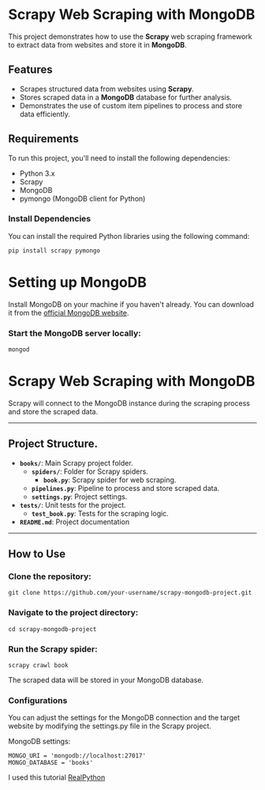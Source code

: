 # Scrapy Web Scraping with MongoDB

This project demonstrates how to use the **Scrapy** web scraping framework to extract data from websites and store it in **MongoDB**.

## Features
- Scrapes structured data from websites using **Scrapy**.
- Stores scraped data in a **MongoDB** database for further analysis.
- Demonstrates the use of custom item pipelines to process and store data efficiently.

## Requirements
To run this project, you'll need to install the following dependencies:

- Python 3.x
- Scrapy
- MongoDB
- pymongo (MongoDB client for Python)

### Install Dependencies
You can install the required Python libraries using the following command:

```bash
pip install scrapy pymongo
```


# Setting up MongoDB

Install MongoDB on your machine if you haven't already. You can download it from the [official MongoDB website](https://www.mongodb.com/try/download/community).

### Start the MongoDB server locally:
```bash
mongod
```

# Scrapy Web Scraping with MongoDB

Scrapy will connect to the MongoDB instance during the scraping process and store the scraped data.

---

## Project Structure.

- **`books/`**:  Main Scrapy project folder.
  - **`spiders/`**: Folder for Scrapy spiders.
    - **`book.py`**: Scrapy spider for web scraping.
  - **`pipelines.py`**: Pipeline to process and store scraped data.
  - **`settings.py`**: Project settings.
- **`tests/`**: Unit tests for the project.
  - **`test_book.py`**: Tests for the scraping logic.
- **`README.md`**: Project documentation

---

## How to Use

### Clone the repository:
```
git clone https://github.com/your-username/scrapy-mongodb-project.git
```

### Navigate to the project directory:
```
cd scrapy-mongodb-project
```

### Run the Scrapy spider:

```
scrapy crawl book
```

The scraped data will be stored in your MongoDB database.

### Configurations
You can adjust the settings for the MongoDB connection and the target website by modifying the settings.py file in the Scrapy project.

MongoDB settings:

```
MONGO_URI = 'mongodb://localhost:27017'
MONGO_DATABASE = 'books'
```

I used this tutorial  [RealPython](https://realpython.com/web-scraping-with-scrapy-and-mongodb/)
